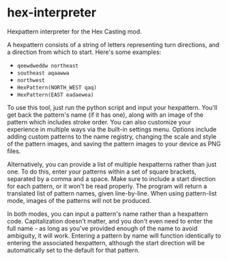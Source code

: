 # hex-interpreter
Hexpattern interpreter for the Hex Casting mod.

A hexpattern consists of a string of letters representing turn directions, and a direction from which to start.
Here's some examples:
- `qeewdweddw northeast`
- `southeast aqaawwa`
- `northwest`
- `HexPattern(NORTH_WEST qaq)`
- `HexPattern(EAST eadaewea)`

To use this tool, just run the python script and input your hexpattern. You'll get back the pattern's name (if it has one), along with an image of the pattern which includes stroke order. You can also customize your experience in multiple ways via the built-in settings menu. Options include adding custom patterns to the name registry, changing the scale and style of the pattern images, and saving the pattern images to your device as PNG files.

Alternatively, you can provide a list of multiple hexpatterns rather than just one. To do this, enter your patterns within a set of square brackets, separated by a comma and a space. Make sure to include a start direction for each pattern, or it won't be read properly. The program will return a translated list of pattern names, given line-by-line. When using pattern-list mode, images of the patterns will not be produced.

In both modes, you can input a pattern's name rather than a hexpattern code. Capitalization doesn't matter, and you don't even need to enter the full name - as long as you've provided enough of the name to avoid ambiguity, it will work. Entering a pattern by name will function identically to entering the associated hexpattern, although the start direction will be automatically set to the default for that pattern.
